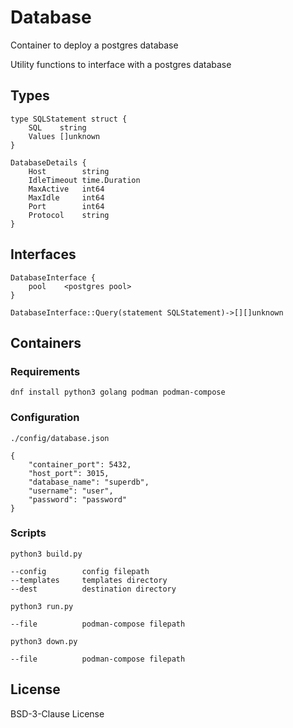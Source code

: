 # Database

Container to deploy a postgres database

Utility functions to interface with a postgres database

## Types

```
type SQLStatement struct {
	SQL    string
	Values []unknown
}

DatabaseDetails {
	Host        string
	IdleTimeout time.Duration
	MaxActive   int64 
	MaxIdle     int64 
	Port        int64
	Protocol    string
}
```

## Interfaces

```
DatabaseInterface {
    pool    <postgres pool>
}

DatabaseInterface::Query(statement SQLStatement)->[][]unknown
```

## Containers

### Requirements

```
dnf install python3 golang podman podman-compose
```

### Configuration

```
./config/database.json

{
    "container_port": 5432,
    "host_port": 3015,
    "database_name": "superdb",
    "username": "user",
    "password": "password"
}
```

### Scripts

```
python3 build.py

--config        config filepath
--templates     templates directory
--dest          destination directory
```

```
python3 run.py

--file          podman-compose filepath
```

```
python3 down.py

--file          podman-compose filepath
```

## License

BSD-3-Clause License
